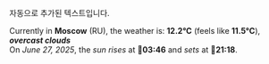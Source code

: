 
자동으로 추가된 텍스트입니다.

<!--START_SECTION:weather:moscow-->
Currently in **Moscow** (RU), the weather is: **12.2°C** (feels like **11.5°C**), ***overcast clouds***<br/>
On *June 27, 2025*, the *sun rises* at 🌅**03:46** and *sets* at 🌇**21:18**.
<!--END_SECTION:weather-->
